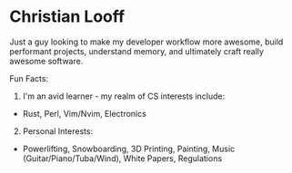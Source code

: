 # Christian Looff

Just a guy looking to make my developer workflow more awesome, build performant projects, understand memory, and ultimately craft really awesome software.

Fun Facts:
1. I'm an avid learner - my realm of CS interests include:
  * Rust, Perl, Vim/Nvim, Electronics
2. Personal Interests:
  - Powerlifting, Snowboarding, 3D Printing, Painting, Music (Guitar/Piano/Tuba/Wind), White Papers, Regulations
